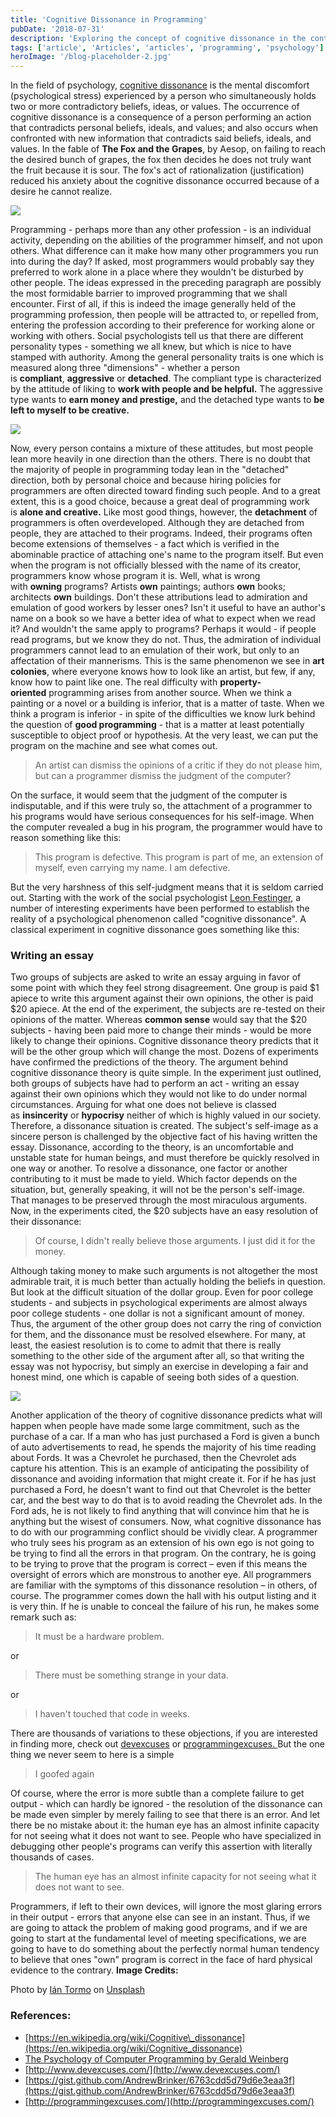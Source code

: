 ```yaml
---
title: 'Cognitive Dissonance in Programming'
pubDate: '2018-07-31'
description: 'Exploring the concept of cognitive dissonance in the context of programming.'
tags: ['article', 'Articles', 'articles', 'programming', 'psychology']
heroImage: '/blog-placeholder-2.jpg'
---
```


In the field of psychology, [cognitive dissonance](https://en.wikipedia.org/wiki/Cognitive_dissonance) is the mental discomfort (psychological stress) experienced by a person who simultaneously holds two or more contradictory beliefs, ideas, or values. The occurrence of cognitive dissonance is a consequence of a person performing an action that contradicts personal beliefs, ideals, and values; and also occurs when confronted with new information that contradicts said beliefs, ideals, and values. In the fable of **The Fox and the Grapes**, by Aesop, on failing to reach the desired bunch of grapes, the fox then decides he does not truly want the fruit because it is sour. The fox's act of rationalization (justification) reduced his anxiety about the cognitive dissonance occurred because of a desire he cannot realize.

![](/wp-content/uploads/2018/07/The_Fox_and_the_Grapes.jpg)

Programming - perhaps more than any other profession - is an individual activity, depending on the abilities of the programmer himself, and not upon others. What difference can it make how many other programmers you run into during the day? If asked, most programmers would probably say they preferred to work alone in a place where they wouldn't be disturbed by other people. The ideas expressed in the preceding paragraph are possibly the most formidable barrier to improved programming that we shall encounter. First of all, if this is indeed the image generally held of the programming profession, then people will be attracted to, or repelled from, entering the profession according to their preference for working alone or working with others. Social psychologists tell us that there are different personality types - something we all knew, but which is nice to have stamped with authority. Among the general personality traits is one which is measured along three "dimensions" - whether a person is **compliant**, **aggressive** or **detached**. The compliant type is characterized by the attitude of liking to **work with people and be helpful.** The aggressive type wants to **earn money and prestige,** and the detached type wants to **be left to myself to be creative.**

![](/wp-content/uploads/2018/07/Compliant.png)

Now, every person contains a mixture of these attitudes, but most people lean more heavily in one direction than the others. There is no doubt that the majority of people in programming today lean in the "detached" direction, both by personal choice and because hiring policies for programmers are often directed toward finding such people. And to a great extent, this is a good choice, because a great deal of programming work is **alone and creative.** Like most good things, however, the **detachment** of programmers is often overdeveloped. Although they are detached from people, they are attached to their programs. Indeed, their programs often become extensions of themselves - a fact which is verified in the abominable practice of attaching one's name to the program itself. But even when the program is not officially blessed with the name of its creator, programmers know whose program it is. Well, what is wrong with **owning** programs? Artists **own** paintings; authors **own** books; architects **own** buildings. Don't these attributions lead to admiration and emulation of good workers by lesser ones? Isn't it useful to have an author's name on a book so we have a better idea of what to expect when we read it? And wouldn't the same apply to programs? Perhaps it would - if people read programs, but we know they do not. Thus, the admiration of individual programmers cannot lead to an emulation of their work, but only to an affectation of their mannerisms. This is the same phenomenon we see in **art colonies**, where everyone knows how to look like an artist, but few, if any, know how to paint like one. The real difficulty with **property-oriented** programming arises from another source. When we think a painting or a novel or a building is inferior, that is a matter of taste. When we think a program is inferior - in spite of the difficulties we know lurk behind the question of **good programming** - that is a matter at least potentially susceptible to object proof or hypothesis. At the very least, we can put the program on the machine and see what comes out.

> An artist can dismiss the opinions of a critic if they do not please him, but can a programmer dismiss the judgment of the computer?

On the surface, it would seem that the judgment of the computer is indisputable, and if this were truly so, the attachment of a programmer to his programs would have serious consequences for his self-image. When the computer revealed a bug in his program, the programmer would have to reason something like this:

> This program is defective. This program is part of me, an extension of myself, even carrying my name. I am defective.

But the very harshness of this self-judgment means that it is seldom carried out. Starting with the work of the social psychologist [Leon Festinger](https://en.wikipedia.org/wiki/Leon_Festinger), a number of interesting experiments have been performed to establish the reality of a psychological phenomenon called "cognitive dissonance". A classical experiment in cognitive dissonance goes something like this:

### Writing an essay

Two groups of subjects are asked to write an essay arguing in favor of some point with which they feel strong disagreement. One group is paid $1 apiece to write this argument against their own opinions, the other is paid $20 apiece. At the end of the experiment, the subjects are re-tested on their opinions of the matter. Whereas **common sense** would say that the $20 subjects - having been paid more to change their minds - would be more likely to change their opinions. Cognitive dissonance theory predicts that it will be the other group which will change the most. Dozens of experiments have confirmed the predictions of the theory. The argument behind cognitive dissonance theory is quite simple. In the experiment just outlined, both groups of subjects have had to perform an act - writing an essay against their own opinions which they would not like to do under normal circumstances. Arguing for what one does not believe is classed as **insincerity** or **hypocrisy** neither of which is highly valued in our society. Therefore, a dissonance situation is created. The subject's self-image as a sincere person is challenged by the objective fact of his having written the essay. Dissonance, according to the theory, is an uncomfortable and unstable state for human beings, and must therefore be quickly resolved in one way or another. To resolve a dissonance, one factor or another contributing to it must be made to yield. Which factor depends on the situation, but, generally speaking, it will not be the person's self-image. That manages to be preserved through the most miraculous arguments. Now, in the experiments cited, the $20 subjects have an easy resolution of their dissonance:

> Of course, I didn't really believe those arguments. I just did it for the money.

Although taking money to make such arguments is not altogether the most admirable trait, it is much better than actually holding the beliefs in question. But look at the difficult situation of the dollar group. Even for poor college students - and subjects in psychological experiments are almost always poor college students - one dollar is not a significant amount of money. Thus, the argument of the other group does not carry the ring of conviction for them, and the dissonance must be resolved elsewhere. For many, at least, the easiest resolution is to come to admit that there is really something to the other side of the argument after all, so that writing the essay was not hypocrisy, but simply an exercise in developing a fair and honest mind, one which is capable of seeing both sides of a question.

![](/wp-content/uploads/2018/07/dissonance-resolution.jpg)

Another application of the theory of cognitive dissonance predicts what will happen when people have made some large commitment, such as the purchase of a car. If a man who has just purchased a Ford is given a bunch of auto advertisements to read, he spends the majority of his time reading about Fords. It was a Chevrolet he purchased, then the Chevrolet ads capture his attention. This is an example of anticipating the possibility of dissonance and avoiding information that might create it. For if he has just purchased a Ford, he doesn't want to find out that Chevrolet is the better car, and the best way to do that is to avoid reading the Chevrolet ads. In the Ford ads, he is not likely to find anything that will convince him that he is anything but the wisest of consumers. Now, what cognitive dissonance has to do with our programming conflict should be vividly clear. A programmer who truly sees his program as an extension of his own ego is not going to be trying to find all the errors in that program. On the contrary, he is going to be trying to prove that the program is correct – even if this means the oversight of errors which are monstrous to another eye. All programmers are familiar with the symptoms of this dissonance resolution – in others, of course. The programmer comes down the hall with his output listing and it is very thin. If he is unable to conceal the failure of his run, he makes some remark such as:

> It must be a hardware problem.

or

> There must be something strange in your data.

or

> I haven't touched that code in weeks.

There are thousands of variations to these objections, if you are interested in finding more, check out [devexcuses](http://www.devexcuses.com) or [programmingexcuses. ](http://programmingexcuses.com)But the one thing we never seem to here is a simple

> I goofed again

Of course, where the error is more subtle than a complete failure to get output - which can hardly be ignored - the resolution of the dissonance can be made even simpler by merely failing to see that there is an error. And let there be no mistake about it: the human eye has an almost infinite capacity for not seeing what it does not want to see. People who have specialized in debugging other people's programs can verify this assertion with literally thousands of cases.

> The human eye has an almost infinite capacity for not seeing what it does not want to see.

Programmers, if left to their own devices, will ignore the most glaring errors in their output - errors that anyone else can see in an instant. Thus, if we are going to attack the problem of making good programs, and if we are going to start at the fundamental level of meeting specifications, we are going to have to do something about the perfectly normal human tendency to believe that ones "own" program is correct in the face of hard physical evidence to the contrary. **Image Credits:**

Photo by [Ián Tormo](https://unsplash.com/photos/YEWvMidcKkg?utm_source=unsplash&utm_medium=referral&utm_content=creditCopyText) on [Unsplash](https://unsplash.com/search/photos/change?utm_source=unsplash&utm_medium=referral&utm_content=creditCopyText)

### References:

*   [https://en.wikipedia.org/wiki/Cognitive\_dissonance](https://en.wikipedia.org/wiki/Cognitive_dissonance)
*   [The Psychology of Computer Programming by Gerald Weinberg](http://amzn.in/6nf7n3n)
*   [http://www.devexcuses.com/](http://www.devexcuses.com/)
*   [https://gist.github.com/AndrewBrinker/6763cdd5d79d6e3eaa3f](https://gist.github.com/AndrewBrinker/6763cdd5d79d6e3eaa3f)
*   [http://programmingexcuses.com/](http://programmingexcuses.com/)
